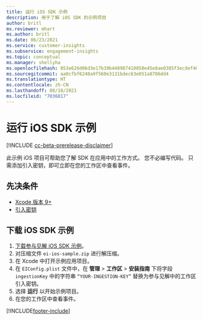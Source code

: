 ```yaml
---
title: 运行 iOS SDK 示例
description: 用于了解 iOS SDK 的示例项目
author: britl
ms.reviewer: mhart
ms.author: britl
ms.date: 06/23/2021
ms.service: customer-insights
ms.subservice: engagement-insights
ms.topic: conceptual
ms.manager: shellyha
ms.openlocfilehash: 053e626d06d3e17b39b448987410058e45e8ae0385f3ecdef40314cb46ae4bf4
ms.sourcegitcommit: aa0cfbf6240a9f560e3131bdec63e051a8786dd4
ms.translationtype: HT
ms.contentlocale: zh-CN
ms.lasthandoff: 08/10/2021
ms.locfileid: "7036817"
---
```

# <a name="run-the-ios-sdk-sample"></a>运行 iOS SDK 示例

[!INCLUDE [cc-beta-prerelease-disclaimer](includes/cc-beta-prerelease-disclaimer.md)]

此示例 iOS 项目可帮助您了解 SDK 在应用中的工作方式。 您不必编写代码。 只需添加引入密钥，即可立即在您的工作区中查看事件。

## <a name="prerequisites"></a>先决条件

- [Xcode 版本 9+](https://developer.apple.com/xcode/downloads/)
- [引入密钥](get-started-ios.md)

## <a name="download-the-ios-sdk-sample"></a>下载 iOS SDK 示例

1. [下载参与见解 iOS SDK 示例](https://download.pi.dynamics.com/sdk/EI-SDKs/ei-ios-sample.zip)。
1. 对压缩文件 `ei-ios-sample.zip` 进行解压缩。
1. 在 Xcode 中打开示例应用项目。
1. 在 `EIConfig.plist` 文件中，在 **管理** > **工作区** > **安装指南** 下将字段 `ingestionKey` 中的字符串 `“YOUR-INGESTION-KEY”` 替换为参与见解中的工作区引入密钥。
1. 选择 **运行** 以开始示例项目。
1. 在您的工作区中查看事件。

[!INCLUDE[footer-include](../includes/footer-banner.md)]
